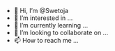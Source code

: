 - 👋 Hi, I’m @Swetoja
- 👀 I’m interested in ...
- 🌱 I’m currently learning ...
- 💞️ I’m looking to collaborate on ...
- 📫 How to reach me ...

<!---
Swetoja/Swetoja is a ✨ special ✨ repository because its `README.md` (this file) appears on your GitHub profile.
You can click the Preview link to take a look at your changes.
--->
